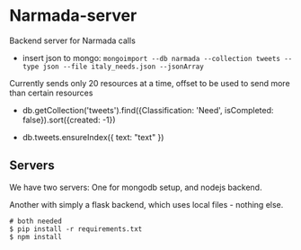 # Narmada-server
Backend server for Narmada calls

* insert json to mongo: `mongoimport --db narmada --collection tweets --type json --file italy_needs.json --jsonArray`

Currently sends only 20 resources at a time, offset to be used to send more than certain resources

* db.getCollection('tweets').find({Classification: 'Need', isCompleted: false}).sort({created: -1})
  
* db.tweets.ensureIndex({ text: "text" })

## Servers

We have two servers: One for mongodb setup, and nodejs backend.

Another with simply a flask backend, which uses local files - nothing else.

```
# both needed
$ pip install -r requirements.txt
$ npm install
```